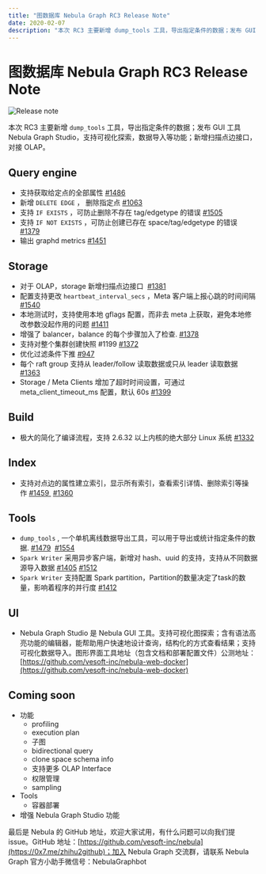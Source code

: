 ```yaml
---
title: "图数据库 Nebula Graph RC3 Release Note"
date: 2020-02-07
description: "本次 RC3 主要新增 dump_tools 工具，导出指定条件的数据；发布 GUI 工具 Nebula Graph Studio；新增扫描点边接口，对接 OLAP…"
---
```

# 图数据库 Nebula Graph RC3 Release Note

![Release note](https://nebula-blog.azureedge.net/nebula-blog/RC301.png)

本次 RC3 主要新增 `dump_tools` 工具，导出指定条件的数据；发布 GUI 工具 Nebula Graph Studio，支持可视化探索，数据导入等功能；新增扫描点边接口，对接 OLAP。

## Query engine

- 支持获取给定点的全部属性 [#1486](https://github.com/vesoft-inc/nebula/pull/1486)
- 新增 `DELETE EDGE` ， 删除指定点 [#1063](https://github.com/vesoft-inc/nebula/pull/1063)
- 支持 `IF EXISTS` ，可防止删除不存在 tag/edgetype 的错误 [#1505](https://github.com/vesoft-inc/nebula/pull/1505)
- 支持 `IF NOT EXISTS` ，可防止创建已存在 space/tag/edgetype 的错误 [#1379](https://github.com/vesoft-inc/nebula/pull/1379)
- 输出 graphd metrics [#1451](https://github.com/vesoft-inc/nebula/pull/1451)

## Storage

- 对于 OLAP，storage 新增扫描点边接口  [#1381](https://github.com/vesoft-inc/nebula/pull/1381)
- 配置支持更改 `heartbeat_interval_secs` ，Meta 客户端上报心跳的时间间隔 [#1540](https://github.com/vesoft-inc/nebula/pull/1540)
- 本地测试时，支持使用本地 gflags 配置，而非去 meta 上获取，避免本地修改参数没起作用的问题 [#1411](https://github.com/vesoft-inc/nebula/pull/1411)
- 增强了 balancer，balance 的每个步骤加入了检查. [#1378](https://github.com/vesoft-inc/nebula/pull/1378)
- 支持对整个集群创建快照 #1199 [#1372](https://github.com/vesoft-inc/nebula/pull/1372)
- 优化过滤条件下推 [#947](https://github.com/vesoft-inc/nebula/pull/947)
- 每个 raft group 支持从 leader/follow 读取数据或只从 leader 读取数据 [#1363](https://github.com/vesoft-inc/nebula/pull/1363)
- Storage / Meta Clients 增加了超时时间设置，可通过 meta_client_timeout_ms 配置，默认 60s [#1399](https://github.com/vesoft-inc/nebula/pull/1399)

## Build

- 极大的简化了编译流程，支持 2.6.32 以上内核的绝大部分 Linux 系统 [#1332](https://github.com/vesoft-inc/nebula/pull/1332)

## Index

- 支持对点边的属性建立索引，显示所有索引，查看索引详情、删除索引等操作 [#1459 ](https://github.com/vesoft-inc/nebula/pull/1459) [#1360](https://github.com/vesoft-inc/nebula/pull/1360)

## Tools

- `dump_tools` , 一个单机离线数据导出工具，可以用于导出或统计指定条件的数据. [#1479](https://github.com/vesoft-inc/nebula/pull/1479)  [#1554](https://github.com/vesoft-inc/nebula/pull/1554)
- `Spark Writer` 采用异步客户端，新增对 hash、uuid 的支持，支持从不同数据源导入数据 [#1405](https://github.com/vesoft-inc/nebula/pull/1405) [#1512](https://github.com/vesoft-inc/nebula/pull/1512)
- `Spark Writer` 支持配置 Spark partition，Partition的数量决定了task的数量，影响着程序的并行度 [#1412](https://github.com/vesoft-inc/nebula/pull/1412)

## UI

- Nebula Graph Studio 是 Nebula GUI 工具。支持可视化图探索；含有语法高亮功能的编辑器，能帮助用户快速地设计查询，结构化的方式查看结果；支持可视化数据导入。图形界面工具地址（包含文档和部署配置文件）公测地址：[https://github.com/vesoft-inc/nebula-web-docker](https://github.com/vesoft-inc/nebula-web-docker)


## Coming soon

- 功能
  - profiling
  - execution plan
  - 子图
  - bidirectional query
  - clone space schema info
  - 支持更多 OLAP Interface
  - 权限管理
  - sampling
- Tools
  - 容器部署
- 增强 Nebula Graph Studio 功能

最后是 Nebula 的 GitHub 地址，欢迎大家试用，有什么问题可以向我们提 issue。GitHub 地址：[https://github.com/vesoft-inc/nebula](https://0x7.me/zhihu2github)；加入 Nebula Graph 交流群，请联系 Nebula Graph 官方小助手微信号：NebulaGraphbot
